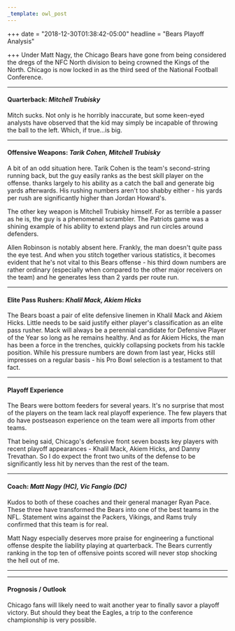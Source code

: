 ```yaml
---
_template: owl_post
---
```


+++
date = "2018-12-30T01:38:42-05:00"
headline = "Bears Playoff Analysis"

+++
Under Matt Nagy, the Chicago Bears have gone from being considered the dregs of the NFC North division to being crowned the Kings of the North. Chicago is now locked in as the third seed of the National Football Conference.

***

#### Quarterback: _Mitchell Trubisky_

Mitch sucks. Not only is he horribly inaccurate, but some keen-eyed analysts have observed that the kid may simply be incapable of throwing the ball to the left. Which, if true...is big.

***

#### Offensive Weapons: _Tarik Cohen, Mitchell Trubisky_

A bit of an odd situation here. Tarik Cohen is the team's second-string running back, but the guy easily ranks as the best skill player on the offense. thanks largely to his ability as a catch the ball and generate big yards afterwards. His rushing numbers aren't too shabby either - his yards per rush are significantly higher than Jordan Howard's.

The other key weapon is Mitchell Trubisky himself. For as terrible a passer as he is, the guy is a phenomenal scrambler. The Patriots game was a shining example of his ability to extend plays and run circles around defenders.

Allen Robinson is notably absent here. Frankly, the man doesn't quite pass the eye test. And when you stitch together various statistics, it becomes evident that he's not vital to this Bears offense - his third down numbers are rather ordinary (especially when compared to the other major receivers on the team) and he generates less than 2 yards per route run.

***

#### Elite Pass Rushers: _Khalil Mack, Akiem Hicks_

The Bears boast a pair of elite defensive linemen in Khalil Mack and Akiem Hicks. Little needs to be said justify either player's classification as an elite pass rusher. Mack will always be a perennial candidate for Defensive Player of the Year so long as he remains healthy. And as for Akiem Hicks, the man has been a force in the trenches, quickly collapsing pockets from his tackle position. While his pressure numbers are down from last year, Hicks still impresses on a regular basis - his Pro Bowl selection is a testament to that fact.

***

#### Playoff Experience

The Bears were bottom feeders for several years. It's no surprise that most of the players on the team lack real playoff experience. The few players that do have postseason experience on the team were all imports from other teams.

That being said, Chicago's defensive front seven boasts key players with recent playoff appearances - Khalil Mack, Akiem Hicks, and Danny Trevathan. So I do expect the front two units of the defense to be significantly less hit by nerves than the rest of the team.

***

#### Coach: _Matt Nagy (HC), Vic Fangio (DC)_

Kudos to both of these coaches and their general manager Ryan Pace. These three have transformed the Bears into one of the best teams in the NFL. Statement wins against the Packers, Vikings, and Rams truly confirmed that this team is for real.

Matt Nagy especially deserves more praise for engineering a functional offense despite the liability playing at quarterback. The Bears currently ranking in the top ten of offensive points scored will never stop shocking the hell out of me.

***

***

#### Prognosis / Outlook

Chicago fans will likely need to wait another year to finally savor a playoff victory. But should they beat the Eagles, a trip to the conference championship is very possible.

